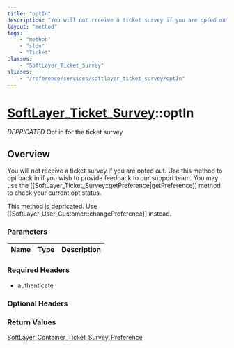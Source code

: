 ```yaml
---
title: "optIn"
description: "You will not receive a ticket survey if you are opted out. Use this method to opt back in if you wish to provide feedbac... "
layout: "method"
tags:
    - "method"
    - "sldn"
    - "Ticket"
classes:
    - "SoftLayer_Ticket_Survey"
aliases:
    - "/reference/services/softlayer_ticket_survey/optIn"
---
```

# [SoftLayer_Ticket_Survey](/reference/services/SoftLayer_Ticket_Survey)::optIn

*DEPRICATED* Opt in for the ticket survey


## Overview 
You will not receive a ticket survey if you are opted out. Use this method to opt back in if you wish to provide feedback to our support team. You may use the [[SoftLayer_Ticket_Survey::getPreference|getPreference]] method to check your current opt status. 

This method is depricated. Use [[SoftLayer_User_Customer::changePreference]] instead. 

### Parameters 
|Name | Type | Description |
| --- | --- | --- |


### Required Headers
* authenticate

### Optional Headers

### Return Values
<a href='/reference/datatypes/SoftLayer_Container_Ticket_Survey_Preference'>SoftLayer_Container_Ticket_Survey_Preference </a>


